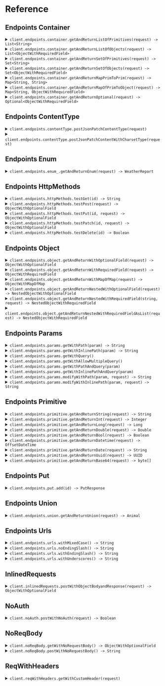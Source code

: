 # Reference
## Endpoints Container
<details><summary><code>client.endpoints.container.getAndReturnListOfPrimitives(request) -> List&lt;String&gt;</code></summary>
<dl>
<dd>

#### 🔌 Usage

<dl>
<dd>

<dl>
<dd>

```java
client.endpoints().container().getAndReturnListOfPrimitives(
    Arrays.asList("string", "string")
);
```
</dd>
</dl>
</dd>
</dl>

#### ⚙️ Parameters

<dl>
<dd>

<dl>
<dd>

**request:** `List<String>` 
    
</dd>
</dl>
</dd>
</dl>


</dd>
</dl>
</details>

<details><summary><code>client.endpoints.container.getAndReturnListOfObjects(request) -> List&lt;ObjectWithRequiredField&gt;</code></summary>
<dl>
<dd>

#### 🔌 Usage

<dl>
<dd>

<dl>
<dd>

```java
client.endpoints().container().getAndReturnListOfObjects(
    Arrays.asList(
        ObjectWithRequiredField
            .builder()
            .string("string")
            .build(),
        ObjectWithRequiredField
            .builder()
            .string("string")
            .build()
    )
);
```
</dd>
</dl>
</dd>
</dl>

#### ⚙️ Parameters

<dl>
<dd>

<dl>
<dd>

**request:** `List<ObjectWithRequiredField>` 
    
</dd>
</dl>
</dd>
</dl>


</dd>
</dl>
</details>

<details><summary><code>client.endpoints.container.getAndReturnSetOfPrimitives(request) -> Set&lt;String&gt;</code></summary>
<dl>
<dd>

#### 🔌 Usage

<dl>
<dd>

<dl>
<dd>

```java
client.endpoints().container().getAndReturnSetOfPrimitives(
    new HashSet<String>(
        Arrays.asList("string")
    )
);
```
</dd>
</dl>
</dd>
</dl>

#### ⚙️ Parameters

<dl>
<dd>

<dl>
<dd>

**request:** `Set<String>` 
    
</dd>
</dl>
</dd>
</dl>


</dd>
</dl>
</details>

<details><summary><code>client.endpoints.container.getAndReturnSetOfObjects(request) -> Set&lt;ObjectWithRequiredField&gt;</code></summary>
<dl>
<dd>

#### 🔌 Usage

<dl>
<dd>

<dl>
<dd>

```java
client.endpoints().container().getAndReturnSetOfObjects(
    new HashSet<ObjectWithRequiredField>(
        Arrays.asList(
            ObjectWithRequiredField
                .builder()
                .string("string")
                .build()
        )
    )
);
```
</dd>
</dl>
</dd>
</dl>

#### ⚙️ Parameters

<dl>
<dd>

<dl>
<dd>

**request:** `Set<ObjectWithRequiredField>` 
    
</dd>
</dl>
</dd>
</dl>


</dd>
</dl>
</details>

<details><summary><code>client.endpoints.container.getAndReturnMapPrimToPrim(request) -> Map&lt;String, String&gt;</code></summary>
<dl>
<dd>

#### 🔌 Usage

<dl>
<dd>

<dl>
<dd>

```java
client.endpoints().container().getAndReturnMapPrimToPrim(
    new HashMap<String, String>() {{
        put("string", "string");
    }}
);
```
</dd>
</dl>
</dd>
</dl>

#### ⚙️ Parameters

<dl>
<dd>

<dl>
<dd>

**request:** `Map<String, String>` 
    
</dd>
</dl>
</dd>
</dl>


</dd>
</dl>
</details>

<details><summary><code>client.endpoints.container.getAndReturnMapOfPrimToObject(request) -> Map&lt;String, ObjectWithRequiredField&gt;</code></summary>
<dl>
<dd>

#### 🔌 Usage

<dl>
<dd>

<dl>
<dd>

```java
client.endpoints().container().getAndReturnMapOfPrimToObject(
    new HashMap<String, ObjectWithRequiredField>() {{
        put("string", ObjectWithRequiredField
            .builder()
            .string("string")
            .build());
    }}
);
```
</dd>
</dl>
</dd>
</dl>

#### ⚙️ Parameters

<dl>
<dd>

<dl>
<dd>

**request:** `Map<String, ObjectWithRequiredField>` 
    
</dd>
</dl>
</dd>
</dl>


</dd>
</dl>
</details>

<details><summary><code>client.endpoints.container.getAndReturnOptional(request) -> Optional&lt;ObjectWithRequiredField&gt;</code></summary>
<dl>
<dd>

#### 🔌 Usage

<dl>
<dd>

<dl>
<dd>

```java
client.endpoints().container().getAndReturnOptional(
    Optional.of(
        ObjectWithRequiredField
            .builder()
            .string("string")
            .build()
    )
);
```
</dd>
</dl>
</dd>
</dl>

#### ⚙️ Parameters

<dl>
<dd>

<dl>
<dd>

**request:** `Optional<ObjectWithRequiredField>` 
    
</dd>
</dl>
</dd>
</dl>


</dd>
</dl>
</details>

## Endpoints ContentType
<details><summary><code>client.endpoints.contentType.postJsonPatchContentType(request)</code></summary>
<dl>
<dd>

#### 🔌 Usage

<dl>
<dd>

<dl>
<dd>

```java
client.endpoints().contentType().postJsonPatchContentType(
    ObjectWithOptionalField
        .builder()
        .string("string")
        .integer(1)
        .long_(1000000L)
        .double_(1.1)
        .bool(true)
        .datetime(OffsetDateTime.parse("2024-01-15T09:30:00Z"))
        .date("2023-01-15")
        .uuid(UUID.fromString("d5e9c84f-c2b2-4bf4-b4b0-7ffd7a9ffc32"))
        .base64("SGVsbG8gd29ybGQh".getBytes())
        .list(
            Optional.of(
                Arrays.asList("list", "list")
            )
        )
        .set(
            new HashSet<String>(
                Arrays.asList("set")
            )
        )
        .map(
            new HashMap<Integer, String>() {{
                put(1, "map");
            }}
        )
        .bigint(new BigInteger("1000000"))
        .build()
);
```
</dd>
</dl>
</dd>
</dl>

#### ⚙️ Parameters

<dl>
<dd>

<dl>
<dd>

**request:** `ObjectWithOptionalField` 
    
</dd>
</dl>
</dd>
</dl>


</dd>
</dl>
</details>

<details><summary><code>client.endpoints.contentType.postJsonPatchContentWithCharsetType(request)</code></summary>
<dl>
<dd>

#### 🔌 Usage

<dl>
<dd>

<dl>
<dd>

```java
client.endpoints().contentType().postJsonPatchContentWithCharsetType(
    ObjectWithOptionalField
        .builder()
        .string("string")
        .integer(1)
        .long_(1000000L)
        .double_(1.1)
        .bool(true)
        .datetime(OffsetDateTime.parse("2024-01-15T09:30:00Z"))
        .date("2023-01-15")
        .uuid(UUID.fromString("d5e9c84f-c2b2-4bf4-b4b0-7ffd7a9ffc32"))
        .base64("SGVsbG8gd29ybGQh".getBytes())
        .list(
            Optional.of(
                Arrays.asList("list", "list")
            )
        )
        .set(
            new HashSet<String>(
                Arrays.asList("set")
            )
        )
        .map(
            new HashMap<Integer, String>() {{
                put(1, "map");
            }}
        )
        .bigint(new BigInteger("1000000"))
        .build()
);
```
</dd>
</dl>
</dd>
</dl>

#### ⚙️ Parameters

<dl>
<dd>

<dl>
<dd>

**request:** `ObjectWithOptionalField` 
    
</dd>
</dl>
</dd>
</dl>


</dd>
</dl>
</details>

## Endpoints Enum
<details><summary><code>client.endpoints.enum_.getAndReturnEnum(request) -> WeatherReport</code></summary>
<dl>
<dd>

#### 🔌 Usage

<dl>
<dd>

<dl>
<dd>

```java
client.endpoints().enum_().getAndReturnEnum(WeatherReport.SUNNY);
```
</dd>
</dl>
</dd>
</dl>

#### ⚙️ Parameters

<dl>
<dd>

<dl>
<dd>

**request:** `WeatherReport` 
    
</dd>
</dl>
</dd>
</dl>


</dd>
</dl>
</details>

## Endpoints HttpMethods
<details><summary><code>client.endpoints.httpMethods.testGet(id) -> String</code></summary>
<dl>
<dd>

#### 🔌 Usage

<dl>
<dd>

<dl>
<dd>

```java
client.endpoints().httpMethods().testGet("id");
```
</dd>
</dl>
</dd>
</dl>

#### ⚙️ Parameters

<dl>
<dd>

<dl>
<dd>

**id:** `String` 
    
</dd>
</dl>
</dd>
</dl>


</dd>
</dl>
</details>

<details><summary><code>client.endpoints.httpMethods.testPost(request) -> ObjectWithOptionalField</code></summary>
<dl>
<dd>

#### 🔌 Usage

<dl>
<dd>

<dl>
<dd>

```java
client.endpoints().httpMethods().testPost(
    ObjectWithRequiredField
        .builder()
        .string("string")
        .build()
);
```
</dd>
</dl>
</dd>
</dl>

#### ⚙️ Parameters

<dl>
<dd>

<dl>
<dd>

**request:** `ObjectWithRequiredField` 
    
</dd>
</dl>
</dd>
</dl>


</dd>
</dl>
</details>

<details><summary><code>client.endpoints.httpMethods.testPut(id, request) -> ObjectWithOptionalField</code></summary>
<dl>
<dd>

#### 🔌 Usage

<dl>
<dd>

<dl>
<dd>

```java
client.endpoints().httpMethods().testPut(
    "id",
    ObjectWithRequiredField
        .builder()
        .string("string")
        .build()
);
```
</dd>
</dl>
</dd>
</dl>

#### ⚙️ Parameters

<dl>
<dd>

<dl>
<dd>

**id:** `String` 
    
</dd>
</dl>

<dl>
<dd>

**request:** `ObjectWithRequiredField` 
    
</dd>
</dl>
</dd>
</dl>


</dd>
</dl>
</details>

<details><summary><code>client.endpoints.httpMethods.testPatch(id, request) -> ObjectWithOptionalField</code></summary>
<dl>
<dd>

#### 🔌 Usage

<dl>
<dd>

<dl>
<dd>

```java
client.endpoints().httpMethods().testPatch(
    "id",
    ObjectWithOptionalField
        .builder()
        .string("string")
        .integer(1)
        .long_(1000000L)
        .double_(1.1)
        .bool(true)
        .datetime(OffsetDateTime.parse("2024-01-15T09:30:00Z"))
        .date("2023-01-15")
        .uuid(UUID.fromString("d5e9c84f-c2b2-4bf4-b4b0-7ffd7a9ffc32"))
        .base64("SGVsbG8gd29ybGQh".getBytes())
        .list(
            Optional.of(
                Arrays.asList("list", "list")
            )
        )
        .set(
            new HashSet<String>(
                Arrays.asList("set")
            )
        )
        .map(
            new HashMap<Integer, String>() {{
                put(1, "map");
            }}
        )
        .bigint(new BigInteger("1000000"))
        .build()
);
```
</dd>
</dl>
</dd>
</dl>

#### ⚙️ Parameters

<dl>
<dd>

<dl>
<dd>

**id:** `String` 
    
</dd>
</dl>

<dl>
<dd>

**request:** `ObjectWithOptionalField` 
    
</dd>
</dl>
</dd>
</dl>


</dd>
</dl>
</details>

<details><summary><code>client.endpoints.httpMethods.testDelete(id) -> Boolean</code></summary>
<dl>
<dd>

#### 🔌 Usage

<dl>
<dd>

<dl>
<dd>

```java
client.endpoints().httpMethods().testDelete("id");
```
</dd>
</dl>
</dd>
</dl>

#### ⚙️ Parameters

<dl>
<dd>

<dl>
<dd>

**id:** `String` 
    
</dd>
</dl>
</dd>
</dl>


</dd>
</dl>
</details>

## Endpoints Object
<details><summary><code>client.endpoints.object.getAndReturnWithOptionalField(request) -> ObjectWithOptionalField</code></summary>
<dl>
<dd>

#### 🔌 Usage

<dl>
<dd>

<dl>
<dd>

```java
client.endpoints().object().getAndReturnWithOptionalField(
    ObjectWithOptionalField
        .builder()
        .string("string")
        .integer(1)
        .long_(1000000L)
        .double_(1.1)
        .bool(true)
        .datetime(OffsetDateTime.parse("2024-01-15T09:30:00Z"))
        .date("2023-01-15")
        .uuid(UUID.fromString("d5e9c84f-c2b2-4bf4-b4b0-7ffd7a9ffc32"))
        .base64("SGVsbG8gd29ybGQh".getBytes())
        .list(
            Optional.of(
                Arrays.asList("list", "list")
            )
        )
        .set(
            new HashSet<String>(
                Arrays.asList("set")
            )
        )
        .map(
            new HashMap<Integer, String>() {{
                put(1, "map");
            }}
        )
        .bigint(new BigInteger("1000000"))
        .build()
);
```
</dd>
</dl>
</dd>
</dl>

#### ⚙️ Parameters

<dl>
<dd>

<dl>
<dd>

**request:** `ObjectWithOptionalField` 
    
</dd>
</dl>
</dd>
</dl>


</dd>
</dl>
</details>

<details><summary><code>client.endpoints.object.getAndReturnWithRequiredField(request) -> ObjectWithRequiredField</code></summary>
<dl>
<dd>

#### 🔌 Usage

<dl>
<dd>

<dl>
<dd>

```java
client.endpoints().object().getAndReturnWithRequiredField(
    ObjectWithRequiredField
        .builder()
        .string("string")
        .build()
);
```
</dd>
</dl>
</dd>
</dl>

#### ⚙️ Parameters

<dl>
<dd>

<dl>
<dd>

**request:** `ObjectWithRequiredField` 
    
</dd>
</dl>
</dd>
</dl>


</dd>
</dl>
</details>

<details><summary><code>client.endpoints.object.getAndReturnWithMapOfMap(request) -> ObjectWithMapOfMap</code></summary>
<dl>
<dd>

#### 🔌 Usage

<dl>
<dd>

<dl>
<dd>

```java
client.endpoints().object().getAndReturnWithMapOfMap(
    ObjectWithMapOfMap
        .builder()
        .map(
            new HashMap<String, Map<String, String>>() {{
                put("map", new HashMap<String, String>() {{
                    put("map", "map");
                }});
            }}
        )
        .build()
);
```
</dd>
</dl>
</dd>
</dl>

#### ⚙️ Parameters

<dl>
<dd>

<dl>
<dd>

**request:** `ObjectWithMapOfMap` 
    
</dd>
</dl>
</dd>
</dl>


</dd>
</dl>
</details>

<details><summary><code>client.endpoints.object.getAndReturnNestedWithOptionalField(request) -> NestedObjectWithOptionalField</code></summary>
<dl>
<dd>

#### 🔌 Usage

<dl>
<dd>

<dl>
<dd>

```java
client.endpoints().object().getAndReturnNestedWithOptionalField(
    NestedObjectWithOptionalField
        .builder()
        .string("string")
        .nestedObject(
            ObjectWithOptionalField
                .builder()
                .string("string")
                .integer(1)
                .long_(1000000L)
                .double_(1.1)
                .bool(true)
                .datetime(OffsetDateTime.parse("2024-01-15T09:30:00Z"))
                .date("2023-01-15")
                .uuid(UUID.fromString("d5e9c84f-c2b2-4bf4-b4b0-7ffd7a9ffc32"))
                .base64("SGVsbG8gd29ybGQh".getBytes())
                .list(
                    Optional.of(
                        Arrays.asList("list", "list")
                    )
                )
                .set(
                    new HashSet<String>(
                        Arrays.asList("set")
                    )
                )
                .map(
                    new HashMap<Integer, String>() {{
                        put(1, "map");
                    }}
                )
                .bigint(new BigInteger("1000000"))
                .build()
        )
        .build()
);
```
</dd>
</dl>
</dd>
</dl>

#### ⚙️ Parameters

<dl>
<dd>

<dl>
<dd>

**request:** `NestedObjectWithOptionalField` 
    
</dd>
</dl>
</dd>
</dl>


</dd>
</dl>
</details>

<details><summary><code>client.endpoints.object.getAndReturnNestedWithRequiredField(string, request) -> NestedObjectWithRequiredField</code></summary>
<dl>
<dd>

#### 🔌 Usage

<dl>
<dd>

<dl>
<dd>

```java
client.endpoints().object().getAndReturnNestedWithRequiredField(
    "string",
    NestedObjectWithRequiredField
        .builder()
        .string("string")
        .nestedObject(
            ObjectWithOptionalField
                .builder()
                .string("string")
                .integer(1)
                .long_(1000000L)
                .double_(1.1)
                .bool(true)
                .datetime(OffsetDateTime.parse("2024-01-15T09:30:00Z"))
                .date("2023-01-15")
                .uuid(UUID.fromString("d5e9c84f-c2b2-4bf4-b4b0-7ffd7a9ffc32"))
                .base64("SGVsbG8gd29ybGQh".getBytes())
                .list(
                    Optional.of(
                        Arrays.asList("list", "list")
                    )
                )
                .set(
                    new HashSet<String>(
                        Arrays.asList("set")
                    )
                )
                .map(
                    new HashMap<Integer, String>() {{
                        put(1, "map");
                    }}
                )
                .bigint(new BigInteger("1000000"))
                .build()
        )
        .build()
);
```
</dd>
</dl>
</dd>
</dl>

#### ⚙️ Parameters

<dl>
<dd>

<dl>
<dd>

**string:** `String` 
    
</dd>
</dl>

<dl>
<dd>

**request:** `NestedObjectWithRequiredField` 
    
</dd>
</dl>
</dd>
</dl>


</dd>
</dl>
</details>

<details><summary><code>client.endpoints.object.getAndReturnNestedWithRequiredFieldAsList(request) -> NestedObjectWithRequiredField</code></summary>
<dl>
<dd>

#### 🔌 Usage

<dl>
<dd>

<dl>
<dd>

```java
client.endpoints().object().getAndReturnNestedWithRequiredFieldAsList(
    Arrays.asList(
        NestedObjectWithRequiredField
            .builder()
            .string("string")
            .nestedObject(
                ObjectWithOptionalField
                    .builder()
                    .string("string")
                    .integer(1)
                    .long_(1000000L)
                    .double_(1.1)
                    .bool(true)
                    .datetime(OffsetDateTime.parse("2024-01-15T09:30:00Z"))
                    .date("2023-01-15")
                    .uuid(UUID.fromString("d5e9c84f-c2b2-4bf4-b4b0-7ffd7a9ffc32"))
                    .base64("SGVsbG8gd29ybGQh".getBytes())
                    .list(
                        Optional.of(
                            Arrays.asList("list", "list")
                        )
                    )
                    .set(
                        new HashSet<String>(
                            Arrays.asList("set")
                        )
                    )
                    .map(
                        new HashMap<Integer, String>() {{
                            put(1, "map");
                        }}
                    )
                    .bigint(new BigInteger("1000000"))
                    .build()
            )
            .build(),
        NestedObjectWithRequiredField
            .builder()
            .string("string")
            .nestedObject(
                ObjectWithOptionalField
                    .builder()
                    .string("string")
                    .integer(1)
                    .long_(1000000L)
                    .double_(1.1)
                    .bool(true)
                    .datetime(OffsetDateTime.parse("2024-01-15T09:30:00Z"))
                    .date("2023-01-15")
                    .uuid(UUID.fromString("d5e9c84f-c2b2-4bf4-b4b0-7ffd7a9ffc32"))
                    .base64("SGVsbG8gd29ybGQh".getBytes())
                    .list(
                        Optional.of(
                            Arrays.asList("list", "list")
                        )
                    )
                    .set(
                        new HashSet<String>(
                            Arrays.asList("set")
                        )
                    )
                    .map(
                        new HashMap<Integer, String>() {{
                            put(1, "map");
                        }}
                    )
                    .bigint(new BigInteger("1000000"))
                    .build()
            )
            .build()
    )
);
```
</dd>
</dl>
</dd>
</dl>

#### ⚙️ Parameters

<dl>
<dd>

<dl>
<dd>

**request:** `List<NestedObjectWithRequiredField>` 
    
</dd>
</dl>
</dd>
</dl>


</dd>
</dl>
</details>

## Endpoints Params
<details><summary><code>client.endpoints.params.getWithPath(param) -> String</code></summary>
<dl>
<dd>

#### 📝 Description

<dl>
<dd>

<dl>
<dd>

GET with path param
</dd>
</dl>
</dd>
</dl>

#### 🔌 Usage

<dl>
<dd>

<dl>
<dd>

```java
client.endpoints().params().getWithPath("param");
```
</dd>
</dl>
</dd>
</dl>

#### ⚙️ Parameters

<dl>
<dd>

<dl>
<dd>

**param:** `String` 
    
</dd>
</dl>
</dd>
</dl>


</dd>
</dl>
</details>

<details><summary><code>client.endpoints.params.getWithInlinePath(param) -> String</code></summary>
<dl>
<dd>

#### 📝 Description

<dl>
<dd>

<dl>
<dd>

GET with path param
</dd>
</dl>
</dd>
</dl>

#### 🔌 Usage

<dl>
<dd>

<dl>
<dd>

```java
client.endpoints().params().getWithPath("param");
```
</dd>
</dl>
</dd>
</dl>

#### ⚙️ Parameters

<dl>
<dd>

<dl>
<dd>

**param:** `String` 
    
</dd>
</dl>
</dd>
</dl>


</dd>
</dl>
</details>

<details><summary><code>client.endpoints.params.getWithQuery()</code></summary>
<dl>
<dd>

#### 📝 Description

<dl>
<dd>

<dl>
<dd>

GET with query param
</dd>
</dl>
</dd>
</dl>

#### 🔌 Usage

<dl>
<dd>

<dl>
<dd>

```java
client.endpoints().params().getWithQuery(
    GetWithQuery
        .builder()
        .query("query")
        .number(1)
        .build()
);
```
</dd>
</dl>
</dd>
</dl>

#### ⚙️ Parameters

<dl>
<dd>

<dl>
<dd>

**query:** `String` 
    
</dd>
</dl>

<dl>
<dd>

**number:** `Integer` 
    
</dd>
</dl>
</dd>
</dl>


</dd>
</dl>
</details>

<details><summary><code>client.endpoints.params.getWithAllowMultipleQuery()</code></summary>
<dl>
<dd>

#### 📝 Description

<dl>
<dd>

<dl>
<dd>

GET with multiple of same query param
</dd>
</dl>
</dd>
</dl>

#### 🔌 Usage

<dl>
<dd>

<dl>
<dd>

```java
client.endpoints().params().getWithQuery(
    GetWithQuery
        .builder()
        .query("query")
        .number(1)
        .build()
);
```
</dd>
</dl>
</dd>
</dl>

#### ⚙️ Parameters

<dl>
<dd>

<dl>
<dd>

**query:** `String` 
    
</dd>
</dl>

<dl>
<dd>

**number:** `Integer` 
    
</dd>
</dl>
</dd>
</dl>


</dd>
</dl>
</details>

<details><summary><code>client.endpoints.params.getWithPathAndQuery(param)</code></summary>
<dl>
<dd>

#### 📝 Description

<dl>
<dd>

<dl>
<dd>

GET with path and query params
</dd>
</dl>
</dd>
</dl>

#### 🔌 Usage

<dl>
<dd>

<dl>
<dd>

```java
client.endpoints().params().getWithPathAndQuery(
    "param",
    GetWithPathAndQuery
        .builder()
        .query("query")
        .build()
);
```
</dd>
</dl>
</dd>
</dl>

#### ⚙️ Parameters

<dl>
<dd>

<dl>
<dd>

**param:** `String` 
    
</dd>
</dl>

<dl>
<dd>

**query:** `String` 
    
</dd>
</dl>
</dd>
</dl>


</dd>
</dl>
</details>

<details><summary><code>client.endpoints.params.getWithInlinePathAndQuery(param)</code></summary>
<dl>
<dd>

#### 📝 Description

<dl>
<dd>

<dl>
<dd>

GET with path and query params
</dd>
</dl>
</dd>
</dl>

#### 🔌 Usage

<dl>
<dd>

<dl>
<dd>

```java
client.endpoints().params().getWithPathAndQuery(
    "param",
    GetWithPathAndQuery
        .builder()
        .query("query")
        .build()
);
```
</dd>
</dl>
</dd>
</dl>

#### ⚙️ Parameters

<dl>
<dd>

<dl>
<dd>

**param:** `String` 
    
</dd>
</dl>

<dl>
<dd>

**query:** `String` 
    
</dd>
</dl>
</dd>
</dl>


</dd>
</dl>
</details>

<details><summary><code>client.endpoints.params.modifyWithPath(param, request) -> String</code></summary>
<dl>
<dd>

#### 📝 Description

<dl>
<dd>

<dl>
<dd>

PUT to update with path param
</dd>
</dl>
</dd>
</dl>

#### 🔌 Usage

<dl>
<dd>

<dl>
<dd>

```java
client.endpoints().params().modifyWithPath("param", "string");
```
</dd>
</dl>
</dd>
</dl>

#### ⚙️ Parameters

<dl>
<dd>

<dl>
<dd>

**param:** `String` 
    
</dd>
</dl>

<dl>
<dd>

**request:** `String` 
    
</dd>
</dl>
</dd>
</dl>


</dd>
</dl>
</details>

<details><summary><code>client.endpoints.params.modifyWithInlinePath(param, request) -> String</code></summary>
<dl>
<dd>

#### 📝 Description

<dl>
<dd>

<dl>
<dd>

PUT to update with path param
</dd>
</dl>
</dd>
</dl>

#### 🔌 Usage

<dl>
<dd>

<dl>
<dd>

```java
client.endpoints().params().modifyWithPath("param", "string");
```
</dd>
</dl>
</dd>
</dl>

#### ⚙️ Parameters

<dl>
<dd>

<dl>
<dd>

**param:** `String` 
    
</dd>
</dl>

<dl>
<dd>

**request:** `String` 
    
</dd>
</dl>
</dd>
</dl>


</dd>
</dl>
</details>

## Endpoints Primitive
<details><summary><code>client.endpoints.primitive.getAndReturnString(request) -> String</code></summary>
<dl>
<dd>

#### 🔌 Usage

<dl>
<dd>

<dl>
<dd>

```java
client.endpoints().primitive().getAndReturnString("string");
```
</dd>
</dl>
</dd>
</dl>

#### ⚙️ Parameters

<dl>
<dd>

<dl>
<dd>

**request:** `String` 
    
</dd>
</dl>
</dd>
</dl>


</dd>
</dl>
</details>

<details><summary><code>client.endpoints.primitive.getAndReturnInt(request) -> Integer</code></summary>
<dl>
<dd>

#### 🔌 Usage

<dl>
<dd>

<dl>
<dd>

```java
client.endpoints().primitive().getAndReturnInt(1);
```
</dd>
</dl>
</dd>
</dl>

#### ⚙️ Parameters

<dl>
<dd>

<dl>
<dd>

**request:** `Integer` 
    
</dd>
</dl>
</dd>
</dl>


</dd>
</dl>
</details>

<details><summary><code>client.endpoints.primitive.getAndReturnLong(request) -> Long</code></summary>
<dl>
<dd>

#### 🔌 Usage

<dl>
<dd>

<dl>
<dd>

```java
client.endpoints().primitive().getAndReturnLong(1000000L);
```
</dd>
</dl>
</dd>
</dl>

#### ⚙️ Parameters

<dl>
<dd>

<dl>
<dd>

**request:** `Long` 
    
</dd>
</dl>
</dd>
</dl>


</dd>
</dl>
</details>

<details><summary><code>client.endpoints.primitive.getAndReturnDouble(request) -> Double</code></summary>
<dl>
<dd>

#### 🔌 Usage

<dl>
<dd>

<dl>
<dd>

```java
client.endpoints().primitive().getAndReturnDouble(1.1);
```
</dd>
</dl>
</dd>
</dl>

#### ⚙️ Parameters

<dl>
<dd>

<dl>
<dd>

**request:** `Double` 
    
</dd>
</dl>
</dd>
</dl>


</dd>
</dl>
</details>

<details><summary><code>client.endpoints.primitive.getAndReturnBool(request) -> Boolean</code></summary>
<dl>
<dd>

#### 🔌 Usage

<dl>
<dd>

<dl>
<dd>

```java
client.endpoints().primitive().getAndReturnBool(true);
```
</dd>
</dl>
</dd>
</dl>

#### ⚙️ Parameters

<dl>
<dd>

<dl>
<dd>

**request:** `Boolean` 
    
</dd>
</dl>
</dd>
</dl>


</dd>
</dl>
</details>

<details><summary><code>client.endpoints.primitive.getAndReturnDatetime(request) -> OffsetDateTime</code></summary>
<dl>
<dd>

#### 🔌 Usage

<dl>
<dd>

<dl>
<dd>

```java
client.endpoints().primitive().getAndReturnDatetime(OffsetDateTime.parse("2024-01-15T09:30:00Z"));
```
</dd>
</dl>
</dd>
</dl>

#### ⚙️ Parameters

<dl>
<dd>

<dl>
<dd>

**request:** `OffsetDateTime` 
    
</dd>
</dl>
</dd>
</dl>


</dd>
</dl>
</details>

<details><summary><code>client.endpoints.primitive.getAndReturnDate(request) -> String</code></summary>
<dl>
<dd>

#### 🔌 Usage

<dl>
<dd>

<dl>
<dd>

```java
client.endpoints().primitive().getAndReturnDate("2023-01-15");
```
</dd>
</dl>
</dd>
</dl>

#### ⚙️ Parameters

<dl>
<dd>

<dl>
<dd>

**request:** `String` 
    
</dd>
</dl>
</dd>
</dl>


</dd>
</dl>
</details>

<details><summary><code>client.endpoints.primitive.getAndReturnUuid(request) -> UUID</code></summary>
<dl>
<dd>

#### 🔌 Usage

<dl>
<dd>

<dl>
<dd>

```java
client.endpoints().primitive().getAndReturnUuid(UUID.fromString("d5e9c84f-c2b2-4bf4-b4b0-7ffd7a9ffc32"));
```
</dd>
</dl>
</dd>
</dl>

#### ⚙️ Parameters

<dl>
<dd>

<dl>
<dd>

**request:** `UUID` 
    
</dd>
</dl>
</dd>
</dl>


</dd>
</dl>
</details>

<details><summary><code>client.endpoints.primitive.getAndReturnBase64(request) -> byte[]</code></summary>
<dl>
<dd>

#### 🔌 Usage

<dl>
<dd>

<dl>
<dd>

```java
client.endpoints().primitive().getAndReturnBase64("SGVsbG8gd29ybGQh".getBytes());
```
</dd>
</dl>
</dd>
</dl>

#### ⚙️ Parameters

<dl>
<dd>

<dl>
<dd>

**request:** `byte[]` 
    
</dd>
</dl>
</dd>
</dl>


</dd>
</dl>
</details>

## Endpoints Put
<details><summary><code>client.endpoints.put.add(id) -> PutResponse</code></summary>
<dl>
<dd>

#### 🔌 Usage

<dl>
<dd>

<dl>
<dd>

```java
client.endpoints().put().add(
    PutRequest
        .builder()
        .id("id")
        .build()
);
```
</dd>
</dl>
</dd>
</dl>

#### ⚙️ Parameters

<dl>
<dd>

<dl>
<dd>

**id:** `String` 
    
</dd>
</dl>
</dd>
</dl>


</dd>
</dl>
</details>

## Endpoints Union
<details><summary><code>client.endpoints.union.getAndReturnUnion(request) -> Animal</code></summary>
<dl>
<dd>

#### 🔌 Usage

<dl>
<dd>

<dl>
<dd>

```java
client.endpoints().union().getAndReturnUnion(
    Animal.dog(
        Dog
            .builder()
            .name("name")
            .likesToWoof(true)
            .build()
    )
);
```
</dd>
</dl>
</dd>
</dl>

#### ⚙️ Parameters

<dl>
<dd>

<dl>
<dd>

**request:** `Animal` 
    
</dd>
</dl>
</dd>
</dl>


</dd>
</dl>
</details>

## Endpoints Urls
<details><summary><code>client.endpoints.urls.withMixedCase() -> String</code></summary>
<dl>
<dd>

#### 🔌 Usage

<dl>
<dd>

<dl>
<dd>

```java
client.endpoints().urls().withMixedCase();
```
</dd>
</dl>
</dd>
</dl>


</dd>
</dl>
</details>

<details><summary><code>client.endpoints.urls.noEndingSlash() -> String</code></summary>
<dl>
<dd>

#### 🔌 Usage

<dl>
<dd>

<dl>
<dd>

```java
client.endpoints().urls().noEndingSlash();
```
</dd>
</dl>
</dd>
</dl>


</dd>
</dl>
</details>

<details><summary><code>client.endpoints.urls.withEndingSlash() -> String</code></summary>
<dl>
<dd>

#### 🔌 Usage

<dl>
<dd>

<dl>
<dd>

```java
client.endpoints().urls().withEndingSlash();
```
</dd>
</dl>
</dd>
</dl>


</dd>
</dl>
</details>

<details><summary><code>client.endpoints.urls.withUnderscores() -> String</code></summary>
<dl>
<dd>

#### 🔌 Usage

<dl>
<dd>

<dl>
<dd>

```java
client.endpoints().urls().withUnderscores();
```
</dd>
</dl>
</dd>
</dl>


</dd>
</dl>
</details>

## InlinedRequests
<details><summary><code>client.inlinedRequests.postWithObjectBodyandResponse(request) -> ObjectWithOptionalField</code></summary>
<dl>
<dd>

#### 📝 Description

<dl>
<dd>

<dl>
<dd>

POST with custom object in request body, response is an object
</dd>
</dl>
</dd>
</dl>

#### 🔌 Usage

<dl>
<dd>

<dl>
<dd>

```java
client.inlinedRequests().postWithObjectBodyandResponse(
    PostWithObjectBody
        .builder()
        .string("string")
        .integer(1)
        .nestedObject(
            ObjectWithOptionalField
                .builder()
                .string("string")
                .integer(1)
                .long_(1000000L)
                .double_(1.1)
                .bool(true)
                .datetime(OffsetDateTime.parse("2024-01-15T09:30:00Z"))
                .date("2023-01-15")
                .uuid(UUID.fromString("d5e9c84f-c2b2-4bf4-b4b0-7ffd7a9ffc32"))
                .base64("SGVsbG8gd29ybGQh".getBytes())
                .list(
                    Optional.of(
                        Arrays.asList("list", "list")
                    )
                )
                .set(
                    new HashSet<String>(
                        Arrays.asList("set")
                    )
                )
                .map(
                    new HashMap<Integer, String>() {{
                        put(1, "map");
                    }}
                )
                .bigint(new BigInteger("1000000"))
                .build()
        )
        .build()
);
```
</dd>
</dl>
</dd>
</dl>

#### ⚙️ Parameters

<dl>
<dd>

<dl>
<dd>

**string:** `String` 
    
</dd>
</dl>

<dl>
<dd>

**integer:** `Integer` 
    
</dd>
</dl>

<dl>
<dd>

**nestedObject:** `ObjectWithOptionalField` 
    
</dd>
</dl>
</dd>
</dl>


</dd>
</dl>
</details>

## NoAuth
<details><summary><code>client.noAuth.postWithNoAuth(request) -> Boolean</code></summary>
<dl>
<dd>

#### 📝 Description

<dl>
<dd>

<dl>
<dd>

POST request with no auth
</dd>
</dl>
</dd>
</dl>

#### 🔌 Usage

<dl>
<dd>

<dl>
<dd>

```java
client.noAuth().postWithNoAuth(new 
HashMap<String, Object>() {{put("key", "value");
}});
```
</dd>
</dl>
</dd>
</dl>

#### ⚙️ Parameters

<dl>
<dd>

<dl>
<dd>

**request:** `Object` 
    
</dd>
</dl>
</dd>
</dl>


</dd>
</dl>
</details>

## NoReqBody
<details><summary><code>client.noReqBody.getWithNoRequestBody() -> ObjectWithOptionalField</code></summary>
<dl>
<dd>

#### 🔌 Usage

<dl>
<dd>

<dl>
<dd>

```java
client.noReqBody().getWithNoRequestBody();
```
</dd>
</dl>
</dd>
</dl>


</dd>
</dl>
</details>

<details><summary><code>client.noReqBody.postWithNoRequestBody() -> String</code></summary>
<dl>
<dd>

#### 🔌 Usage

<dl>
<dd>

<dl>
<dd>

```java
client.noReqBody().postWithNoRequestBody();
```
</dd>
</dl>
</dd>
</dl>


</dd>
</dl>
</details>

## ReqWithHeaders
<details><summary><code>client.reqWithHeaders.getWithCustomHeader(request)</code></summary>
<dl>
<dd>

#### 🔌 Usage

<dl>
<dd>

<dl>
<dd>

```java
client.reqWithHeaders().getWithCustomHeader(
    ReqWithHeaders
        .builder()
        .xTestServiceHeader("X-TEST-SERVICE-HEADER")
        .xTestEndpointHeader("X-TEST-ENDPOINT-HEADER")
        .body("string")
        .build()
);
```
</dd>
</dl>
</dd>
</dl>

#### ⚙️ Parameters

<dl>
<dd>

<dl>
<dd>

**xTestEndpointHeader:** `String` 
    
</dd>
</dl>

<dl>
<dd>

**request:** `String` 
    
</dd>
</dl>
</dd>
</dl>


</dd>
</dl>
</details>
